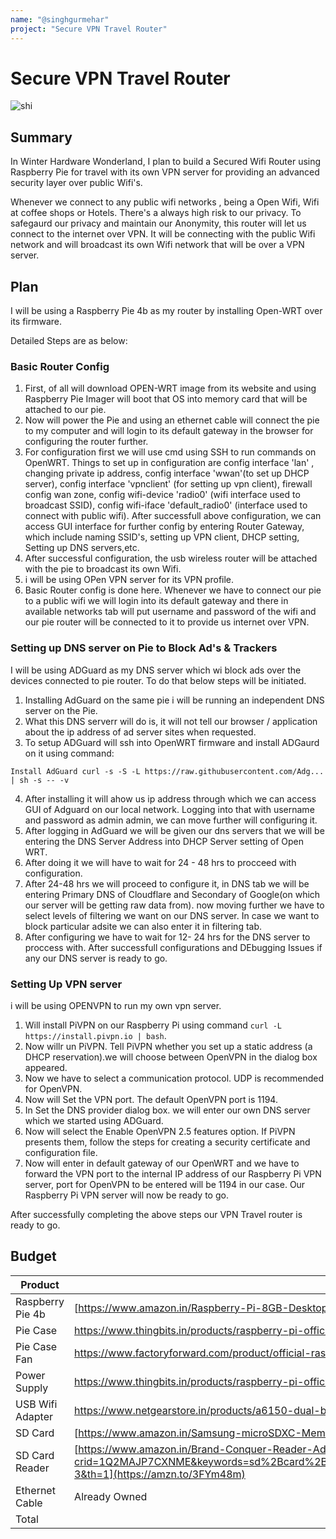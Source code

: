 ```yaml
---
name: "@singhgurmehar"
project: "Secure VPN Travel Router"
---
```


# Secure VPN Travel Router

![shi](https://user-images.githubusercontent.com/121445557/209771047-dc92d8ad-8185-4681-a910-3f7ff17075ed.png)

## Summary

In Winter Hardware Wonderland, I plan to build a Secured Wifi Router using Raspberry Pie for travel with its own VPN server for providing an advanced security layer over public Wifi's.

Whenever we connect to any public wifi networks , being a Open Wifi, Wifi at coffee shops or Hotels. There's a always high risk to our privacy. To safegaurd our privacy and maintain our Anonymity, this router will let us connect to the internet over VPN. It will be connecting with the public Wifi network and will broadcast its own Wifi network that will be over a VPN server.

## Plan

I will be using a Raspberry Pie 4b as my router by installing Open-WRT over its firmware.

Detailed Steps are as below:
### Basic Router Config
1. First, of all will download OPEN-WRT image from its website and using Raspberry Pie Imager will boot that OS into memory card that will be attached to our pie.
2. Now will power the Pie and using an ethernet cable will connect the pie to my computer and will login to its default gateway in the browser for configuring the router further.
3. For configuration first we will use cmd using SSH to run commands on OpenWRT. Things to set up in configuration are config interface 'lan' , changing private ip address, config interface 'wwan'(to set up DHCP server), config interface 'vpnclient' (for setting up vpn client), firewall config wan zone, config wifi-device 'radio0' (wifi interface used to broadcast SSID), config wifi-iface 'default_radio0' (interface used to connect with public wifi). After successfull above configuration, we can access GUI interface for further config by entering Router Gateway, which include naming SSID's, setting up VPN client, DHCP setting, Setting up DNS servers,etc.  
4. After successful configuration, the usb wireless router will be attached with the pie to broadcast its own Wifi.
5. i will be using OPen VPN server for its VPN profile.
6. Basic Router config is done here.
Whenever we have to connect our pie to a public wifi we will login into its default gateway and there in available networks tab will put username and password of the wifi and our pie router will be connected to it to provide us internet over VPN.

### Setting up DNS server on Pie to Block Ad's & Trackers
I will be using ADGuard as my DNS server which wi block ads over the devices connected to pie router. To do that below steps will be initiated.
1. Installing AdGuard on the same pie i will be running an independent DNS server on the Pie.
2. What this DNS serverr will do is, it will not tell our browser / application about the ip address of ad server sites when requested.
3. To setup ADGuard will ssh into OpenWRT firmware and install ADGaurd on it using command:
```
Install AdGuard curl -s -S -L https://raw.githubusercontent.com/Adg... | sh -s -- -v
```
4. After installing it will ahow us ip address through which we can access GUI of Adguard on our local network. Logging into that with username and password as admin admin, we can move further will configuring it.
5. After logging in  AdGuard we will be given our dns servers that we  will be entering the DNS Server Address into DHCP Server setting of Open WRT.
6. After doing it we will have to wait for 24 - 48 hrs to procceed with configuration.
7. After 24-48 hrs we will proceed to configure it, in DNS tab we will be entering Primary DNS of Cloudflare and Secondary of Google(on which our server will be getting raw data from). now moving further we have to select levels of filtering we want on our DNS server. In case we want to block particular adsite we can also enter it in filtering tab.
8. After configuring we have to wait for 12- 24 hrs for the DNS server to proccess with.
After successfull configurations and DEbugging Issues if any our DNS server is ready to go.

### Setting Up VPN server
i will be using OPENVPN to run my own vpn server.
1. Will install PiVPN on our Raspberry Pi using command ``` curl -L https://install.pivpn.io | bash ```.
2. Now willr un PiVPN. Tell PiVPN whether you set up a static address (a DHCP reservation).we will choose between OpenVPN in the dialog box appeared.
3. Now we have to select a communication protocol. UDP is recommended for OpenVPN.
4. Now will Set the VPN port. The default OpenVPN port is 1194.
5. In Set the DNS provider dialog box. we will enter our own DNS server which we started using ADGuard.
6. Now will  select the Enable OpenVPN 2.5 features option. If PiVPN presents them, follow the steps for creating a security certificate and configuration file.
7. Now will enter in default gateway of our OpenWRT and we have to forward the VPN port to the internal IP address of our Raspberry Pi VPN server,  port for OpenVPN to be entered will be 1194 in our case.
Our Raspberry Pi VPN server will now be ready to go.

After successfully completing the above steps our VPN Travel router is ready to go.
## Budget

| Product         | Supplier/Link                         | Cost   |
| --------------- | ------------------------------------- | ------ |
| Raspberry Pie 4b   | [https://www.amazon.in/Raspberry-Pi-8GB-Desktop-Computer/dp/B08B9XS3B6?th=1](https://amzn.to/3VnGGfX) | $169.87  |
| Pie Case | https://www.thingbits.in/products/raspberry-pi-official-case-for-pi-4-model-b?src=raspberrypi?src=raspberrypi  | $3.86 |
| Pie Case Fan | https://www.factoryforward.com/product/official-raspberry-pi-4-case-fan/  | $5.18 |
| Power Supply | https://www.thingbits.in/products/raspberry-pi-official-15w-usb-c-power-supply-for-pi-4?src=raspberrypi%3Fsrc%3Draspberrypi | $7.23
| USB Wifi Adapter | https://www.netgearstore.in/products/a6150-dual-band-wifi-usb-adapter-ac1200 | $25.93
| SD Card | [https://www.amazon.in/Samsung-microSDXC-Memory-Adapter-MB-MC64KA/dp/B09MT84WV5?th=1](https://amzn.to/3YQvZoZ) | $13.22
| SD Card Reader | [https://www.amazon.in/Brand-Conquer-Reader-Adapter-Portable/dp/B07YL54NVJ/ref=sr_1_3?crid=1Q2MAJP7CXNME&keywords=sd%2Bcard%2Breader&qid=1672164242&s=computers&sprefix=sd%2Bcard%2Ccomputers%2C1658&sr=1-3&th=1](https://amzn.to/3FYm48m) | $6.62 |
| Ethernet Cable | Already Owned | $0
| Total           |                                       | $231.91 |
